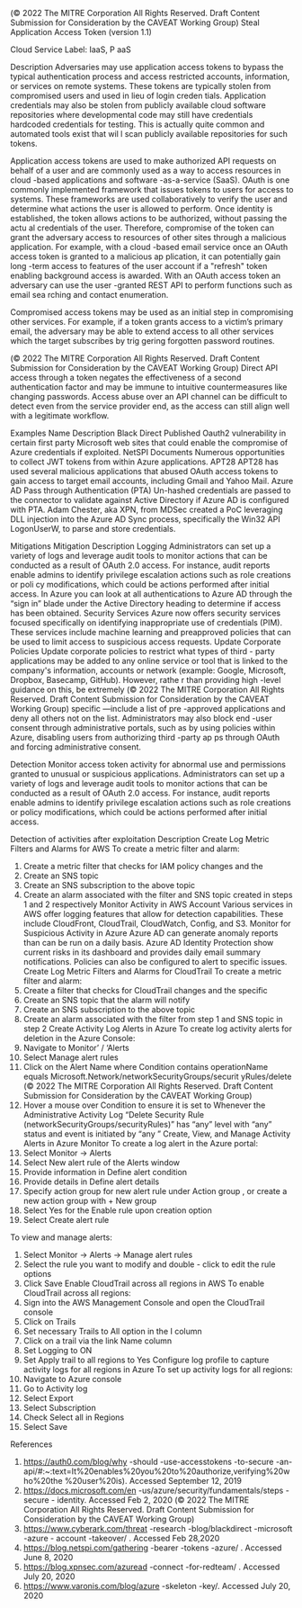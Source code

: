  
(© 2022 The MITRE Corporation All Rights Reserved. Draft Content 
Submission for Consideration by the CAVEAT Working Group) 
 Steal Application Access Token (version 1.1) 
 
Cloud Service Label: IaaS, P aaS 
 
Description 
Adversaries may use application access tokens to bypass the typical authentication 
process and access restricted accounts, information, or services on remote systems. 
These tokens are typically stolen from compromised users and used in lieu of login 
creden tials. Application credentials may also be stolen from publicly available cloud 
software repositories where developmental code may still have credentials hardcoded 
credentials for testing. This is actually quite common and automated tools exist that wil l 
scan publicly available repositories for such tokens. 
 
Application access tokens are used to make authorized API requests on behalf of a 
user and are commonly used as a way to access resources in cloud -based applications 
and software -as-a-service (SaaS). OAuth is one commonly implemented framework that 
issues tokens to users for access to systems. These frameworks are used 
collaboratively to verify the user and determine what actions the user is allowed to 
perform. Once identity is established, the token allows actions to be authorized, without 
passing the actu al credentials of the user. Therefore, compromise of the token can 
grant the adversary access to resources of other sites through a malicious application. 
For example, with a cloud -based email service once an OAuth access token is granted 
to a malicious ap plication, it can potentially gain long -term access to features of the user 
account if a "refresh" token enabling background access is awarded. With an OAuth 
access token an adversary can use the user -granted REST API to perform functions 
such as email sea rching and contact enumeration. 
 
Compromised access tokens may be used as an initial step in compromising other 
services. For example, if a token grants access to a victim’s primary email, the 
adversary may be able to extend access to all other services which the target 
subscribes by trig gering forgotten password routines. 
 
(© 2022 The MITRE Corporation All Rights Reserved. Draft Content 
Submission for Consideration by the CAVEAT Working Group) 
 Direct API access through a token negates the effectiveness of a second authentication 
factor and may be immune to intuitive countermeasures like changing passwords. 
Access abuse over an API channel can be difficult to detect even from the service 
provider end, as the access can still align well with a legitimate workflow. 
 
Examples 
Name Description 
Black Direct Published Oauth2 vulnerability in certain first party 
Microsoft web sites that could enable the compromise 
of Azure credentials if exploited. 
NetSPI Documents Numerous opportunities to collect JWT 
tokens from within Azure applications. 
APT28 APT28 has used several malicious applications that 
abused OAuth access tokens to gain access to target 
email accounts, including Gmail and Yahoo Mail. 
Azure AD Pass through Authentication (PTA) Un-hashed credentials are passed to the connector to 
validate against Active Directory if Azure AD is 
configured with PTA. Adam Chester, aka XPN, from 
MDSec created a PoC leveraging DLL injection into the 
Azure AD Sync process, specifically the Win32 API 
LogonUserW, to parse and store credentials. 
 
 
Mitigations 
Mitigation Description 
Logging Administrators can set up a variety of logs and leverage 
audit tools to monitor actions that can be conducted as a 
result of OAuth 2.0 access. For instance, audit reports enable 
admins to identify privilege escalation actions such as role 
creations or poli cy modifications, which could be actions 
performed after initial access. In Azure you can look at all 
authentications to Azure AD through the “sign in” blade 
under the Active Directory heading to determine if access 
has been obtained. 
Security Services Azure now offers security services focused specifically on 
identifying inappropriate use of credentials (PIM). These 
services include machine learning and preapproved policies 
that can be used to limit access to suspicious access 
requests. 
Update Corporate Policies Update corporate policies to restrict what types of third -
party applications may be added to any online service 
or tool that is linked to the company's information, 
accounts or network (example: Google, Microsoft, 
Dropbox, Basecamp, GitHub). However, rathe r than 
providing high -level guidance on this, be extremely 
(© 2022 The MITRE Corporation All Rights Reserved. Draft Content 
Submission for Consideration by the CAVEAT Working Group) 
 specific —include a list of pre -approved applications and 
deny all others not on the list. Administrators may also 
block end -user consent through administrative portals, 
such as by using policies within Azure, disabling users 
from authorizing third -party ap ps through OAuth and 
forcing administrative consent. 
 
Detection 
Monitor access token activity for abnormal use and permissions granted to unusual or 
suspicious applications. Administrators can set up a variety of logs and leverage audit 
tools to monitor actions that can be conducted as a result of OAuth 2.0 access. For 
instance, audit reports enable admins to identify privilege escalation actions such as 
role creations or policy modifications, which could be actions performed after initial 
access. 
 
Detection of activities after exploitation Description 
Create Log Metric Filters and Alarms for AWS To create a metric filter and alarm: 
1. Create a metric filter that checks for IAM policy 
changes and the  
2. Create an SNS topic 
3. Create an SNS subscription to the above topic 
4. Create an alarm associated with the filter and SNS 
topic created in steps 1 and 2 respectively 
Monitor Activity in AWS Account Various services in AWS offer logging features that allow for 
detection capabilities. These include CloudFront, CloudTrail, 
CloudWatch, Config, and S3. 
Monitor for Suspicious Activity in Azure Azure AD can generate anomaly reports than can be run on 
a daily basis. Azure AD Identity Protection show current risks 
in its dashboard and provides daily email summary 
notifications. Policies can also be configured to alert to 
specific issues. 
Create Log Metric Filters and Alarms for CloudTrail To create a metric filter and alarm: 
1. Create a filter that checks for CloudTrail changes 
and the specific  
2. Create an SNS topic that the alarm will notify 
3. Create an SNS subscription to the above topic 
4. Create an alarm associated with the filter from 
step 1 and SNS topic in step 2 
Create Activity Log Alerts in Azure To create log activity alerts for deletion in the Azure 
Console: 
1. Navigate to Monitor’ / ‘Alerts 
2. Select Manage alert rules 
3. Click on the Alert Name where Condition contains 
operationName equals 
Microsoft.Network/networkSecurityGroups/securit
yRules/delete 
(© 2022 The MITRE Corporation All Rights Reserved. Draft Content 
Submission for Consideration by the CAVEAT Working Group) 
 4. Hover a mouse over Condition to ensure it is set to 
Whenever the Administrative Activity Log “Delete 
Security Rule 
(networkSecurityGroups/securityRules)” has “any” 
level with “any” status and event is initiated by 
“any ” 
Create, View, and Manage Activity Alerts in Azure Monitor To create a log alert in the Azure portal: 
1. Select Monitor -> Alerts 
2. Select New alert rule of the Alerts window 
3. Provide information in Define alert condition 
4. Provide details in Define alert details 
5. Specify action group for new alert rule under 
Action group , or create a new action group with + 
New group 
6. Select Yes for the Enable rule upon creation 
option 
7. Select Create alert rule 
 
To view and manage alerts: 
1. Select Monitor -> Alerts -> Manage alert rules 
2. Select the rule you want to modify and double -
click to edit the rule options 
3. Click Save 
Enable CloudTrail across all regions in AWS To enable CloudTrail across all regions: 
1. Sign into the AWS Management Console and open 
the CloudTrail console 
2. Click on Trails 
3. Set necessary Trails to All option in the I column 
4. Click on a trail via the link Name column 
5. Set Logging to ON 
6. Set Apply trail to all regions to Yes 
Configure log profile to capture activity logs for all regions in 
Azure To set up activity logs for all regions: 
1. Navigate to Azure console 
2. Go to Activity log 
3. Select Export 
4. Select Subscription 
5. Check Select all in Regions 
6. Select Save 
 
 
References 
1. https://auth0.com/blog/why -should -use-accesstokens -to-secure -an-
api/#:~:text=It%20enables%20you%20to%20authorize,verifying%20who%20the
%20user%20is). Accessed September 12, 2019 
2. https://docs.microsoft.com/en -us/azure/security/fundamentals/steps -secure - 
identity. Accessed Feb 2, 2020 
(© 2022 The MITRE Corporation All Rights Reserved. Draft Content 
Submission for Consideration by the CAVEAT Working Group) 
 3. https://www.cyberark.com/threat -research -blog/blackdirect -microsoft -azure -
account -takeover/ . Accessed Feb 28,2020 
4. https://blog.netspi.com/gathering -bearer -tokens -azure/ . Accessed June 8, 2020 
5. https://blog.xpnsec.com/azuread -connect -for-redteam/ . Accessed July 20, 2020 
6. https://www.varonis.com/blog/azure -skeleton -key/. Accessed July 20, 2020 
 
